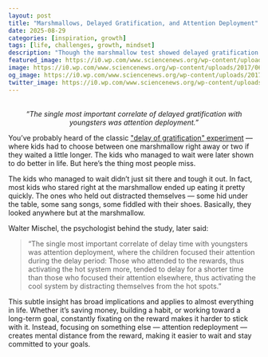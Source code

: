 ```yaml
---
layout: post
title: "Marshmallows, Delayed Gratification, and Attention Deployment"
date: 2025-08-29
categories: [inspiration, growth]
tags: [life, challenges, growth, mindset]
description: "Though the marshmallow test showed delayed gratification to be crucial for success, in practice it’s attention deployment—how we manage our focus—that makes it work."
featured_image: https://i0.wp.com/www.sciencenews.org/wp-content/uploads/2017/06/061617_BB_marshmallow-test_main.jpg
image: https://i0.wp.com/www.sciencenews.org/wp-content/uploads/2017/06/061617_BB_marshmallow-test_main.jpg
og_image: https://i0.wp.com/www.sciencenews.org/wp-content/uploads/2017/06/061617_BB_marshmallow-test_main.jpg
twitter_image: https://i0.wp.com/www.sciencenews.org/wp-content/uploads/2017/06/061617_BB_marshmallow-test_main.jpg
---
```


<br>
<div style="text-align: center;"><i>“The single most important correlate of delayed gratification with youngsters was attention deployment.” </i></div>

You’ve probably heard of the classic ["delay of gratification" experiment](https://en.wikipedia.org/wiki/Stanford_marshmallow_experiment) — where kids had to choose between one marshmallow right away or two if they waited a little longer. The kids who managed to wait were later shown to do better in life. But here’s the thing most people miss.

The kids who managed to wait didn’t just sit there and tough it out. In fact, most kids who stared right at the marshmallow ended up eating it pretty quickly. The ones who held out distracted themselves — some hid under the table, some sang songs, some fiddled with their shoes. Basically, they looked anywhere but at the marshmallow.

Walter Mischel, the psychologist behind the study, later said:

> “The single most important correlate of delay time with youngsters was attention deployment, where the children focused their attention during the delay period: Those who attended to the rewards, thus activating the hot system more, tended to delay for a shorter time than those who focused their attention elsewhere, thus activating the cool system by distracting themselves from the hot spots.”

This subtle insight has broad implications and applies to almost everything in life. Whether it’s saving money, building a habit, or working toward a long-term goal, constantly fixating on the reward makes it harder to stick with it. Instead, focusing on something else — attention redeployment — creates mental distance from the reward, making it easier to wait and stay committed to your goals.
